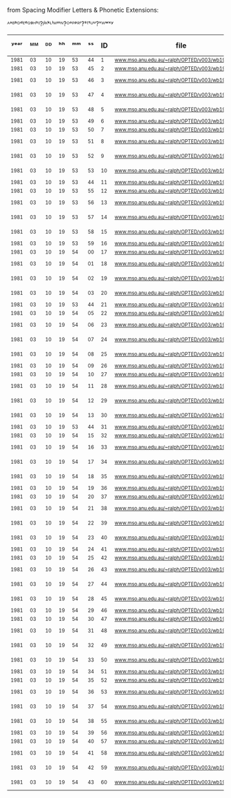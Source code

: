 from Spacing Modifier Letters & Phonetic Extensions:

ᴬᵃᴮᵇᴰᵈᴱᵉᴳᵍᴴʰᴵ?ᴶʲᴷᵏᴸˡᴹᵐᴺ?ᴼᵒᴾᵖᴿʳ?ˢᵀᵗᵁᵘ?ᵛᵂʷˣʸ

| ʸᵉᵃʳ | ᴹᴹ | ᴰᴰ | ʰʰ | ᵐᵐ | ˢˢ | ID | file | term | data type |
| - | - | - | - | - | - | - | - | - | - |
| <sub><sup>1981</sup></sub> | <sub><sup>03</sup></sub> | <sub><sup>10</sup></sub> | <sub><sup>19</sup></sub> | <sub><sup>53</sup></sub> | <sub><sup>44</sup></sub> | <sub><sup>1</sup></sub> | <sub><sup>www.mso.anu.edu.au/~ralph/OPTED/v003/wb1913_a.html</sup></sub> | <sub><sup>A</sup></sub> | <sub><sup>string</sup></sub> |
| <sub><sup>1981</sup></sub> | <sub><sup>03</sup></sub> | <sub><sup>10</sup></sub> | <sub><sup>19</sup></sub> | <sub><sup>53</sup></sub> | <sub><sup>45</sup></sub> | <sub><sup>2</sup></sub> | <sub><sup>www.mso.anu.edu.au/~ralph/OPTED/v003/wb1913_a.html</sup></sub> | <sub><sup>A</sup></sub> | <sub><sup>url</sup></sub> |
| <sub><sup>1981</sup></sub> | <sub><sup>03</sup></sub> | <sub><sup>10</sup></sub> | <sub><sup>19</sup></sub> | <sub><sup>53</sup></sub> | <sub><sup>46</sup></sub> | <sub><sup>3</sup></sub> | <sub><sup>www.mso.anu.edu.au/~ralph/OPTED/v003/wb1913_a.html</sup></sub> | <sub><sup>A</sup></sub> | <sub><sup>wikibase-item</sup></sub> |
| <sub><sup>1981</sup></sub> | <sub><sup>03</sup></sub> | <sub><sup>10</sup></sub> | <sub><sup>19</sup></sub> | <sub><sup>53</sup></sub> | <sub><sup>47</sup></sub> | <sub><sup>4</sup></sub> | <sub><sup>www.mso.anu.edu.au/~ralph/OPTED/v003/wb1913_a.html</sup></sub> | <sub><sup>A</sup></sub> | <sub><sup>wikibase-property</sup></sub> |
| <sub><sup>1981</sup></sub> | <sub><sup>03</sup></sub> | <sub><sup>10</sup></sub> | <sub><sup>19</sup></sub> | <sub><sup>53</sup></sub> | <sub><sup>48</sup></sub> | <sub><sup>5</sup></sub> | <sub><sup>www.mso.anu.edu.au/~ralph/OPTED/v003/wb1913_a.html</sup></sub> | <sub><sup>A</sup></sub> | <sub><sup>wikibase-lexeme</sup></sub> |
| <sub><sup>1981</sup></sub> | <sub><sup>03</sup></sub> | <sub><sup>10</sup></sub> | <sub><sup>19</sup></sub> | <sub><sup>53</sup></sub> | <sub><sup>49</sup></sub> | <sub><sup>6</sup></sub> | <sub><sup>www.mso.anu.edu.au/~ralph/OPTED/v003/wb1913_a.html</sup></sub> | <sub><sup>A</sup></sub> | <sub><sup>string</sup></sub> |
| <sub><sup>1981</sup></sub> | <sub><sup>03</sup></sub> | <sub><sup>10</sup></sub> | <sub><sup>19</sup></sub> | <sub><sup>53</sup></sub> | <sub><sup>50</sup></sub> | <sub><sup>7</sup></sub> | <sub><sup>www.mso.anu.edu.au/~ralph/OPTED/v003/wb1913_a.html</sup></sub> | <sub><sup>A</sup></sub> | <sub><sup>url</sup></sub> |
| <sub><sup>1981</sup></sub> | <sub><sup>03</sup></sub> | <sub><sup>10</sup></sub> | <sub><sup>19</sup></sub> | <sub><sup>53</sup></sub> | <sub><sup>51</sup></sub> | <sub><sup>8</sup></sub> | <sub><sup>www.mso.anu.edu.au/~ralph/OPTED/v003/wb1913_a.html</sup></sub> | <sub><sup>A</sup></sub> | <sub><sup>wikibase-item</sup></sub> |
| <sub><sup>1981</sup></sub> | <sub><sup>03</sup></sub> | <sub><sup>10</sup></sub> | <sub><sup>19</sup></sub> | <sub><sup>53</sup></sub> | <sub><sup>52</sup></sub> | <sub><sup>9</sup></sub> | <sub><sup>www.mso.anu.edu.au/~ralph/OPTED/v003/wb1913_a.html</sup></sub> | <sub><sup>A</sup></sub> | <sub><sup>wikibase-property</sup></sub> |
| <sub><sup>1981</sup></sub> | <sub><sup>03</sup></sub> | <sub><sup>10</sup></sub> | <sub><sup>19</sup></sub> | <sub><sup>53</sup></sub> | <sub><sup>53</sup></sub> | <sub><sup>10</sup></sub> | <sub><sup>www.mso.anu.edu.au/~ralph/OPTED/v003/wb1913_a.html</sup></sub> | <sub><sup>A</sup></sub> | <sub><sup>wikibase-lexeme</sup></sub> |
| <sub><sup>1981</sup></sub> | <sub><sup>03</sup></sub> | <sub><sup>10</sup></sub> | <sub><sup>19</sup></sub> | <sub><sup>53</sup></sub> | <sub><sup>44</sup></sub> | <sub><sup>11</sup></sub> | <sub><sup>www.mso.anu.edu.au/~ralph/OPTED/v003/wb1913_a.html</sup></sub> | <sub><sup>A</sup></sub> | <sub><sup>string</sup></sub> |
| <sub><sup>1981</sup></sub> | <sub><sup>03</sup></sub> | <sub><sup>10</sup></sub> | <sub><sup>19</sup></sub> | <sub><sup>53</sup></sub> | <sub><sup>55</sup></sub> | <sub><sup>12</sup></sub> | <sub><sup>www.mso.anu.edu.au/~ralph/OPTED/v003/wb1913_a.html</sup></sub> | <sub><sup>A</sup></sub> | <sub><sup>url</sup></sub> |
| <sub><sup>1981</sup></sub> | <sub><sup>03</sup></sub> | <sub><sup>10</sup></sub> | <sub><sup>19</sup></sub> | <sub><sup>53</sup></sub> | <sub><sup>56</sup></sub> | <sub><sup>13</sup></sub> | <sub><sup>www.mso.anu.edu.au/~ralph/OPTED/v003/wb1913_a.html</sup></sub> | <sub><sup>A</sup></sub> | <sub><sup>wikibase-item</sup></sub> |
| <sub><sup>1981</sup></sub> | <sub><sup>03</sup></sub> | <sub><sup>10</sup></sub> | <sub><sup>19</sup></sub> | <sub><sup>53</sup></sub> | <sub><sup>57</sup></sub> | <sub><sup>14</sup></sub> | <sub><sup>www.mso.anu.edu.au/~ralph/OPTED/v003/wb1913_a.html</sup></sub> | <sub><sup>A</sup></sub> | <sub><sup>wikibase-property</sup></sub> |
| <sub><sup>1981</sup></sub> | <sub><sup>03</sup></sub> | <sub><sup>10</sup></sub> | <sub><sup>19</sup></sub> | <sub><sup>53</sup></sub> | <sub><sup>58</sup></sub> | <sub><sup>15</sup></sub> | <sub><sup>www.mso.anu.edu.au/~ralph/OPTED/v003/wb1913_a.html</sup></sub> | <sub><sup>A</sup></sub> | <sub><sup>wikibase-lexeme</sup></sub> |
| <sub><sup>1981</sup></sub> | <sub><sup>03</sup></sub> | <sub><sup>10</sup></sub> | <sub><sup>19</sup></sub> | <sub><sup>53</sup></sub> | <sub><sup>59</sup></sub> | <sub><sup>16</sup></sub> | <sub><sup>www.mso.anu.edu.au/~ralph/OPTED/v003/wb1913_a.html</sup></sub> | <sub><sup>A</sup></sub> | <sub><sup>string</sup></sub> |
| <sub><sup>1981</sup></sub> | <sub><sup>03</sup></sub> | <sub><sup>10</sup></sub> | <sub><sup>19</sup></sub> | <sub><sup>54</sup></sub> | <sub><sup>00</sup></sub> | <sub><sup>17</sup></sub> | <sub><sup>www.mso.anu.edu.au/~ralph/OPTED/v003/wb1913_a.html</sup></sub> | <sub><sup>A</sup></sub> | <sub><sup>url</sup></sub> |
| <sub><sup>1981</sup></sub> | <sub><sup>03</sup></sub> | <sub><sup>10</sup></sub> | <sub><sup>19</sup></sub> | <sub><sup>54</sup></sub> | <sub><sup>01</sup></sub> | <sub><sup>18</sup></sub> | <sub><sup>www.mso.anu.edu.au/~ralph/OPTED/v003/wb1913_a.html</sup></sub> | <sub><sup>A</sup></sub> | <sub><sup>wikibase-item</sup></sub> |
| <sub><sup>1981</sup></sub> | <sub><sup>03</sup></sub> | <sub><sup>10</sup></sub> | <sub><sup>19</sup></sub> | <sub><sup>54</sup></sub> | <sub><sup>02</sup></sub> | <sub><sup>19</sup></sub> | <sub><sup>www.mso.anu.edu.au/~ralph/OPTED/v003/wb1913_a.html</sup></sub> | <sub><sup>A</sup></sub> | <sub><sup>wikibase-property</sup></sub> |
| <sub><sup>1981</sup></sub> | <sub><sup>03</sup></sub> | <sub><sup>10</sup></sub> | <sub><sup>19</sup></sub> | <sub><sup>54</sup></sub> | <sub><sup>03</sup></sub> | <sub><sup>20</sup></sub> | <sub><sup>www.mso.anu.edu.au/~ralph/OPTED/v003/wb1913_a.html</sup></sub> | <sub><sup>A</sup></sub> | <sub><sup>wikibase-lexeme</sup></sub> |
| <sub><sup>1981</sup></sub> | <sub><sup>03</sup></sub> | <sub><sup>10</sup></sub> | <sub><sup>19</sup></sub> | <sub><sup>53</sup></sub> | <sub><sup>44</sup></sub> | <sub><sup>21</sup></sub> | <sub><sup>www.mso.anu.edu.au/~ralph/OPTED/v003/wb1913_a.html</sup></sub> | <sub><sup>A</sup></sub> | <sub><sup>string</sup></sub> |
| <sub><sup>1981</sup></sub> | <sub><sup>03</sup></sub> | <sub><sup>10</sup></sub> | <sub><sup>19</sup></sub> | <sub><sup>54</sup></sub> | <sub><sup>05</sup></sub> | <sub><sup>22</sup></sub> | <sub><sup>www.mso.anu.edu.au/~ralph/OPTED/v003/wb1913_a.html</sup></sub> | <sub><sup>A</sup></sub> | <sub><sup>url</sup></sub> |
| <sub><sup>1981</sup></sub> | <sub><sup>03</sup></sub> | <sub><sup>10</sup></sub> | <sub><sup>19</sup></sub> | <sub><sup>54</sup></sub> | <sub><sup>06</sup></sub> | <sub><sup>23</sup></sub> | <sub><sup>www.mso.anu.edu.au/~ralph/OPTED/v003/wb1913_a.html</sup></sub> | <sub><sup>A</sup></sub> | <sub><sup>wikibase-item</sup></sub> |
| <sub><sup>1981</sup></sub> | <sub><sup>03</sup></sub> | <sub><sup>10</sup></sub> | <sub><sup>19</sup></sub> | <sub><sup>54</sup></sub> | <sub><sup>07</sup></sub> | <sub><sup>24</sup></sub> | <sub><sup>www.mso.anu.edu.au/~ralph/OPTED/v003/wb1913_a.html</sup></sub> | <sub><sup>A</sup></sub> | <sub><sup>wikibase-property</sup></sub> |
| <sub><sup>1981</sup></sub> | <sub><sup>03</sup></sub> | <sub><sup>10</sup></sub> | <sub><sup>19</sup></sub> | <sub><sup>54</sup></sub> | <sub><sup>08</sup></sub> | <sub><sup>25</sup></sub> | <sub><sup>www.mso.anu.edu.au/~ralph/OPTED/v003/wb1913_a.html</sup></sub> | <sub><sup>A</sup></sub> | <sub><sup>wikibase-lexeme</sup></sub> |
| <sub><sup>1981</sup></sub> | <sub><sup>03</sup></sub> | <sub><sup>10</sup></sub> | <sub><sup>19</sup></sub> | <sub><sup>54</sup></sub> | <sub><sup>09</sup></sub> | <sub><sup>26</sup></sub> | <sub><sup>www.mso.anu.edu.au/~ralph/OPTED/v003/wb1913_a.html</sup></sub> | <sub><sup>A</sup></sub> | <sub><sup>string</sup></sub> |
| <sub><sup>1981</sup></sub> | <sub><sup>03</sup></sub> | <sub><sup>10</sup></sub> | <sub><sup>19</sup></sub> | <sub><sup>54</sup></sub> | <sub><sup>10</sup></sub> | <sub><sup>27</sup></sub> | <sub><sup>www.mso.anu.edu.au/~ralph/OPTED/v003/wb1913_a.html</sup></sub> | <sub><sup>A</sup></sub> | <sub><sup>url</sup></sub> |
| <sub><sup>1981</sup></sub> | <sub><sup>03</sup></sub> | <sub><sup>10</sup></sub> | <sub><sup>19</sup></sub> | <sub><sup>54</sup></sub> | <sub><sup>11</sup></sub> | <sub><sup>28</sup></sub> | <sub><sup>www.mso.anu.edu.au/~ralph/OPTED/v003/wb1913_a.html</sup></sub> | <sub><sup>A</sup></sub> | <sub><sup>wikibase-item</sup></sub> |
| <sub><sup>1981</sup></sub> | <sub><sup>03</sup></sub> | <sub><sup>10</sup></sub> | <sub><sup>19</sup></sub> | <sub><sup>54</sup></sub> | <sub><sup>12</sup></sub> | <sub><sup>29</sup></sub> | <sub><sup>www.mso.anu.edu.au/~ralph/OPTED/v003/wb1913_a.html</sup></sub> | <sub><sup>A</sup></sub> | <sub><sup>wikibase-property</sup></sub> |
| <sub><sup>1981</sup></sub> | <sub><sup>03</sup></sub> | <sub><sup>10</sup></sub> | <sub><sup>19</sup></sub> | <sub><sup>54</sup></sub> | <sub><sup>13</sup></sub> | <sub><sup>30</sup></sub> | <sub><sup>www.mso.anu.edu.au/~ralph/OPTED/v003/wb1913_a.html</sup></sub> | <sub><sup>A</sup></sub> | <sub><sup>wikibase-lexeme</sup></sub> |
| <sub><sup>1981</sup></sub> | <sub><sup>03</sup></sub> | <sub><sup>10</sup></sub> | <sub><sup>19</sup></sub> | <sub><sup>53</sup></sub> | <sub><sup>44</sup></sub> | <sub><sup>31</sup></sub> | <sub><sup>www.mso.anu.edu.au/~ralph/OPTED/v003/wb1913_a.html</sup></sub> | <sub><sup>A</sup></sub> | <sub><sup>string</sup></sub> |
| <sub><sup>1981</sup></sub> | <sub><sup>03</sup></sub> | <sub><sup>10</sup></sub> | <sub><sup>19</sup></sub> | <sub><sup>54</sup></sub> | <sub><sup>15</sup></sub> | <sub><sup>32</sup></sub> | <sub><sup>www.mso.anu.edu.au/~ralph/OPTED/v003/wb1913_a.html</sup></sub> | <sub><sup>A</sup></sub> | <sub><sup>url</sup></sub> |
| <sub><sup>1981</sup></sub> | <sub><sup>03</sup></sub> | <sub><sup>10</sup></sub> | <sub><sup>19</sup></sub> | <sub><sup>54</sup></sub> | <sub><sup>16</sup></sub> | <sub><sup>33</sup></sub> | <sub><sup>www.mso.anu.edu.au/~ralph/OPTED/v003/wb1913_a.html</sup></sub> | <sub><sup>A</sup></sub> | <sub><sup>wikibase-item</sup></sub> |
| <sub><sup>1981</sup></sub> | <sub><sup>03</sup></sub> | <sub><sup>10</sup></sub> | <sub><sup>19</sup></sub> | <sub><sup>54</sup></sub> | <sub><sup>17</sup></sub> | <sub><sup>34</sup></sub> | <sub><sup>www.mso.anu.edu.au/~ralph/OPTED/v003/wb1913_a.html</sup></sub> | <sub><sup>A</sup></sub> | <sub><sup>wikibase-property</sup></sub> |
| <sub><sup>1981</sup></sub> | <sub><sup>03</sup></sub> | <sub><sup>10</sup></sub> | <sub><sup>19</sup></sub> | <sub><sup>54</sup></sub> | <sub><sup>18</sup></sub> | <sub><sup>35</sup></sub> | <sub><sup>www.mso.anu.edu.au/~ralph/OPTED/v003/wb1913_a.html</sup></sub> | <sub><sup>A</sup></sub> | <sub><sup>wikibase-lexeme</sup></sub> |
| <sub><sup>1981</sup></sub> | <sub><sup>03</sup></sub> | <sub><sup>10</sup></sub> | <sub><sup>19</sup></sub> | <sub><sup>54</sup></sub> | <sub><sup>19</sup></sub> | <sub><sup>36</sup></sub> | <sub><sup>www.mso.anu.edu.au/~ralph/OPTED/v003/wb1913_a.html</sup></sub> | <sub><sup>A</sup></sub> | <sub><sup>string</sup></sub> |
| <sub><sup>1981</sup></sub> | <sub><sup>03</sup></sub> | <sub><sup>10</sup></sub> | <sub><sup>19</sup></sub> | <sub><sup>54</sup></sub> | <sub><sup>20</sup></sub> | <sub><sup>37</sup></sub> | <sub><sup>www.mso.anu.edu.au/~ralph/OPTED/v003/wb1913_a.html</sup></sub> | <sub><sup>A</sup></sub> | <sub><sup>url</sup></sub> |
| <sub><sup>1981</sup></sub> | <sub><sup>03</sup></sub> | <sub><sup>10</sup></sub> | <sub><sup>19</sup></sub> | <sub><sup>54</sup></sub> | <sub><sup>21</sup></sub> | <sub><sup>38</sup></sub> | <sub><sup>www.mso.anu.edu.au/~ralph/OPTED/v003/wb1913_a.html</sup></sub> | <sub><sup>A</sup></sub> | <sub><sup>wikibase-item</sup></sub> |
| <sub><sup>1981</sup></sub> | <sub><sup>03</sup></sub> | <sub><sup>10</sup></sub> | <sub><sup>19</sup></sub> | <sub><sup>54</sup></sub> | <sub><sup>22</sup></sub> | <sub><sup>39</sup></sub> | <sub><sup>www.mso.anu.edu.au/~ralph/OPTED/v003/wb1913_a.html</sup></sub> | <sub><sup>A</sup></sub> | <sub><sup>wikibase-property</sup></sub> |
| <sub><sup>1981</sup></sub> | <sub><sup>03</sup></sub> | <sub><sup>10</sup></sub> | <sub><sup>19</sup></sub> | <sub><sup>54</sup></sub> | <sub><sup>23</sup></sub> | <sub><sup>40</sup></sub> | <sub><sup>www.mso.anu.edu.au/~ralph/OPTED/v003/wb1913_a.html</sup></sub> | <sub><sup>A</sup></sub> | <sub><sup>wikibase-lexeme</sup></sub> |
| <sub><sup>1981</sup></sub> | <sub><sup>03</sup></sub> | <sub><sup>10</sup></sub> | <sub><sup>19</sup></sub> | <sub><sup>54</sup></sub> | <sub><sup>24</sup></sub> | <sub><sup>41</sup></sub> | <sub><sup>www.mso.anu.edu.au/~ralph/OPTED/v003/wb1913_a.html</sup></sub> | <sub><sup>A</sup></sub> | <sub><sup>string</sup></sub> |
| <sub><sup>1981</sup></sub> | <sub><sup>03</sup></sub> | <sub><sup>10</sup></sub> | <sub><sup>19</sup></sub> | <sub><sup>54</sup></sub> | <sub><sup>25</sup></sub> | <sub><sup>42</sup></sub> | <sub><sup>www.mso.anu.edu.au/~ralph/OPTED/v003/wb1913_a.html</sup></sub> | <sub><sup>A</sup></sub> | <sub><sup>url</sup></sub> |
| <sub><sup>1981</sup></sub> | <sub><sup>03</sup></sub> | <sub><sup>10</sup></sub> | <sub><sup>19</sup></sub> | <sub><sup>54</sup></sub> | <sub><sup>26</sup></sub> | <sub><sup>43</sup></sub> | <sub><sup>www.mso.anu.edu.au/~ralph/OPTED/v003/wb1913_a.html</sup></sub> | <sub><sup>A</sup></sub> | <sub><sup>wikibase-item</sup></sub> |
| <sub><sup>1981</sup></sub> | <sub><sup>03</sup></sub> | <sub><sup>10</sup></sub> | <sub><sup>19</sup></sub> | <sub><sup>54</sup></sub> | <sub><sup>27</sup></sub> | <sub><sup>44</sup></sub> | <sub><sup>www.mso.anu.edu.au/~ralph/OPTED/v003/wb1913_a.html</sup></sub> | <sub><sup>A</sup></sub> | <sub><sup>wikibase-property</sup></sub> |
| <sub><sup>1981</sup></sub> | <sub><sup>03</sup></sub> | <sub><sup>10</sup></sub> | <sub><sup>19</sup></sub> | <sub><sup>54</sup></sub> | <sub><sup>28</sup></sub> | <sub><sup>45</sup></sub> | <sub><sup>www.mso.anu.edu.au/~ralph/OPTED/v003/wb1913_a.html</sup></sub> | <sub><sup>A</sup></sub> | <sub><sup>wikibase-lexeme</sup></sub> |
| <sub><sup>1981</sup></sub> | <sub><sup>03</sup></sub> | <sub><sup>10</sup></sub> | <sub><sup>19</sup></sub> | <sub><sup>54</sup></sub> | <sub><sup>29</sup></sub> | <sub><sup>46</sup></sub> | <sub><sup>www.mso.anu.edu.au/~ralph/OPTED/v003/wb1913_a.html</sup></sub> | <sub><sup>A-</sup></sub> | <sub><sup>string</sup></sub> |
| <sub><sup>1981</sup></sub> | <sub><sup>03</sup></sub> | <sub><sup>10</sup></sub> | <sub><sup>19</sup></sub> | <sub><sup>54</sup></sub> | <sub><sup>30</sup></sub> | <sub><sup>47</sup></sub> | <sub><sup>www.mso.anu.edu.au/~ralph/OPTED/v003/wb1913_a.html</sup></sub> | <sub><sup>A-</sup></sub> | <sub><sup>url</sup></sub> |
| <sub><sup>1981</sup></sub> | <sub><sup>03</sup></sub> | <sub><sup>10</sup></sub> | <sub><sup>19</sup></sub> | <sub><sup>54</sup></sub> | <sub><sup>31</sup></sub> | <sub><sup>48</sup></sub> | <sub><sup>www.mso.anu.edu.au/~ralph/OPTED/v003/wb1913_a.html</sup></sub> | <sub><sup>A-</sup></sub> | <sub><sup>wikibase-item</sup></sub> |
| <sub><sup>1981</sup></sub> | <sub><sup>03</sup></sub> | <sub><sup>10</sup></sub> | <sub><sup>19</sup></sub> | <sub><sup>54</sup></sub> | <sub><sup>32</sup></sub> | <sub><sup>49</sup></sub> | <sub><sup>www.mso.anu.edu.au/~ralph/OPTED/v003/wb1913_a.html</sup></sub> | <sub><sup>A-</sup></sub> | <sub><sup>wikibase-property</sup></sub> |
| <sub><sup>1981</sup></sub> | <sub><sup>03</sup></sub> | <sub><sup>10</sup></sub> | <sub><sup>19</sup></sub> | <sub><sup>54</sup></sub> | <sub><sup>33</sup></sub> | <sub><sup>50</sup></sub> | <sub><sup>www.mso.anu.edu.au/~ralph/OPTED/v003/wb1913_a.html</sup></sub> | <sub><sup>A-</sup></sub> | <sub><sup>wikibase-lexeme</sup></sub> |
| <sub><sup>1981</sup></sub> | <sub><sup>03</sup></sub> | <sub><sup>10</sup></sub> | <sub><sup>19</sup></sub> | <sub><sup>54</sup></sub> | <sub><sup>34</sup></sub> | <sub><sup>51</sup></sub> | <sub><sup>www.mso.anu.edu.au/~ralph/OPTED/v003/wb1913_a.html</sup></sub> | <sub><sup>A 1</sup></sub> | <sub><sup>string</sup></sub> |
| <sub><sup>1981</sup></sub> | <sub><sup>03</sup></sub> | <sub><sup>10</sup></sub> | <sub><sup>19</sup></sub> | <sub><sup>54</sup></sub> | <sub><sup>35</sup></sub> | <sub><sup>52</sup></sub> | <sub><sup>www.mso.anu.edu.au/~ralph/OPTED/v003/wb1913_a.html</sup></sub> | <sub><sup>A 1</sup></sub> | <sub><sup>url</sup></sub> |
| <sub><sup>1981</sup></sub> | <sub><sup>03</sup></sub> | <sub><sup>10</sup></sub> | <sub><sup>19</sup></sub> | <sub><sup>54</sup></sub> | <sub><sup>36</sup></sub> | <sub><sup>53</sup></sub> | <sub><sup>www.mso.anu.edu.au/~ralph/OPTED/v003/wb1913_a.html</sup></sub> | <sub><sup>A 1</sup></sub> | <sub><sup>wikibase-item</sup></sub> |
| <sub><sup>1981</sup></sub> | <sub><sup>03</sup></sub> | <sub><sup>10</sup></sub> | <sub><sup>19</sup></sub> | <sub><sup>54</sup></sub> | <sub><sup>37</sup></sub> | <sub><sup>54</sup></sub> | <sub><sup>www.mso.anu.edu.au/~ralph/OPTED/v003/wb1913_a.html</sup></sub> | <sub><sup>A 1</sup></sub> | <sub><sup>wikibase-property</sup></sub> |
| <sub><sup>1981</sup></sub> | <sub><sup>03</sup></sub> | <sub><sup>10</sup></sub> | <sub><sup>19</sup></sub> | <sub><sup>54</sup></sub> | <sub><sup>38</sup></sub> | <sub><sup>55</sup></sub> | <sub><sup>www.mso.anu.edu.au/~ralph/OPTED/v003/wb1913_a.html</sup></sub> | <sub><sup>A 1</sup></sub> | <sub><sup>wikibase-lexeme</sup></sub> |
| <sub><sup>1981</sup></sub> | <sub><sup>03</sup></sub> | <sub><sup>10</sup></sub> | <sub><sup>19</sup></sub> | <sub><sup>54</sup></sub> | <sub><sup>39</sup></sub> | <sub><sup>56</sup></sub> | <sub><sup>www.mso.anu.edu.au/~ralph/OPTED/v003/wb1913_a.html</sup></sub> | <sub><sup>Aam</sup></sub> | <sub><sup>string</sup></sub> |
| <sub><sup>1981</sup></sub> | <sub><sup>03</sup></sub> | <sub><sup>10</sup></sub> | <sub><sup>19</sup></sub> | <sub><sup>54</sup></sub> | <sub><sup>40</sup></sub> | <sub><sup>57</sup></sub> | <sub><sup>www.mso.anu.edu.au/~ralph/OPTED/v003/wb1913_a.html</sup></sub> | <sub><sup>Aam</sup></sub> | <sub><sup>url</sup></sub> |
| <sub><sup>1981</sup></sub> | <sub><sup>03</sup></sub> | <sub><sup>10</sup></sub> | <sub><sup>19</sup></sub> | <sub><sup>54</sup></sub> | <sub><sup>41</sup></sub> | <sub><sup>58</sup></sub> | <sub><sup>www.mso.anu.edu.au/~ralph/OPTED/v003/wb1913_a.html</sup></sub> | <sub><sup>Aam</sup></sub> | <sub><sup>wikibase-item</sup></sub> |
| <sub><sup>1981</sup></sub> | <sub><sup>03</sup></sub> | <sub><sup>10</sup></sub> | <sub><sup>19</sup></sub> | <sub><sup>54</sup></sub> | <sub><sup>42</sup></sub> | <sub><sup>59</sup></sub> | <sub><sup>www.mso.anu.edu.au/~ralph/OPTED/v003/wb1913_a.html</sup></sub> | <sub><sup>Aam</sup></sub> | <sub><sup>wikibase-property</sup></sub> |
| <sub><sup>1981</sup></sub> | <sub><sup>03</sup></sub> | <sub><sup>10</sup></sub> | <sub><sup>19</sup></sub> | <sub><sup>54</sup></sub> | <sub><sup>43</sup></sub> | <sub><sup>60</sup></sub> | <sub><sup>www.mso.anu.edu.au/~ralph/OPTED/v003/wb1913_a.html</sup></sub> | <sub><sup>Aam</sup></sub> | <sub><sup>wikibase-lexeme</sup></sub> |
